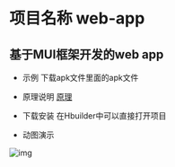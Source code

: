 项目名称  web-app
 ==

基于MUI框架开发的web  app
-------------

* 示例
下载apk文件里面的apk文件

* 原理说明
[原理](https://www.jianshu.com/c/7f86fa988bc1)

* 下载安装
在Hbuilder中可以直接打开项目

* 动图演示

![img](https://github.com/laimeifeng/web-app/blob/master/%E4%B8%BB%E9%A1%B5.gif)
